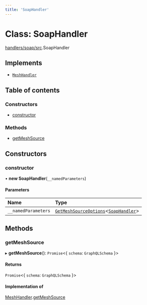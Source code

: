 ```yaml
---
title: 'SoapHandler'
---
```


# Class: SoapHandler

[handlers/soap/src](../modules/handlers_soap_src).SoapHandler

## Implements

- [`MeshHandler`](/docs/api/interfaces/types_src.MeshHandler)

## Table of contents

### Constructors

- [constructor](handlers_soap_src.SoapHandler#constructor)

### Methods

- [getMeshSource](handlers_soap_src.SoapHandler#getmeshsource)

## Constructors

### constructor

• **new SoapHandler**(`__namedParameters`)

#### Parameters

| Name | Type |
| :------ | :------ |
| `__namedParameters` | [`GetMeshSourceOptions`](../modules/types_src#getmeshsourceoptions)\<[`SoapHandler`](/docs/api/interfaces/types_src.YamlConfig.SoapHandler)> |

## Methods

### getMeshSource

▸ **getMeshSource**(): `Promise`\<\{ `schema`: `GraphQLSchema`  }>

#### Returns

`Promise`\<\{ `schema`: `GraphQLSchema`  }>

#### Implementation of

[MeshHandler](/docs/api/interfaces/types_src.MeshHandler).[getMeshSource](/docs/api/interfaces/types_src.MeshHandler#getmeshsource)
